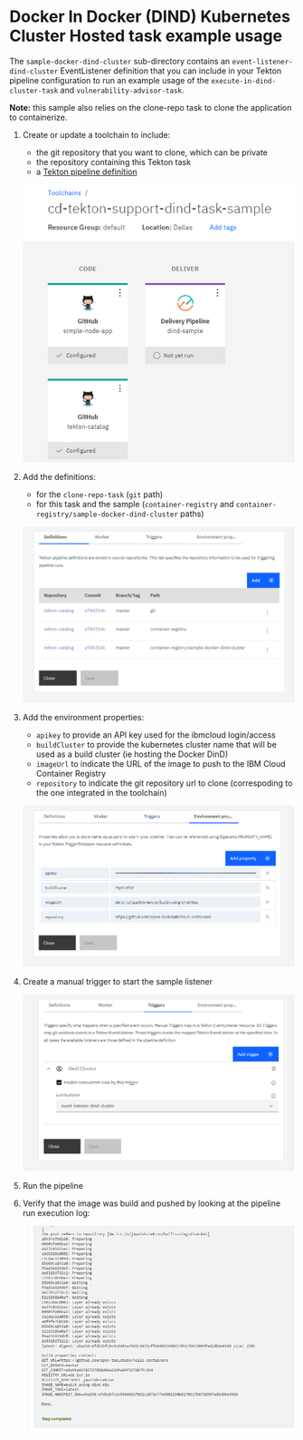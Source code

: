 # Docker In Docker (DIND) Kubernetes Cluster Hosted task example usage
The `sample-docker-dind-cluster` sub-directory contains an `event-listener-dind-cluster` EventListener definition that you can include in your Tekton pipeline configuration to run an example usage of the `execute-in-dind-cluster-task` and `vulnerability-advisor-task`.

**Note:** this sample also relies on the clone-repo task to clone the application to containerize.

1) Create or update a toolchain to include:

   - the git repository that you want to clone, which can be private
   - the repository containing this Tekton task
   - a [Tekton pipeline definition](https://cloud.ibm.com/docs/ContinuousDelivery?topic=ContinuousDelivery-tekton-pipelines#create_tekton_pipeline)

   ![Toolchain overview](./images/dind-cluster-sample-toolchain-overview.png)

2) Add the definitions:

   - for the `clone-repo-task` (`git` path)
   - for this task and the sample (`container-registry` and `container-registry/sample-docker-dind-cluster` paths)

   ![Tekton pipeline definitions](./images/dind-cluster-sample-tekton-pipeline-definitions.png)

3) Add the environment properties:

   - `apikey` to provide an API key used for the ibmcloud login/access
   - `buildCluster` to provide the kubernetes cluster name that will be used as a build cluster (ie hosting the Docker DinD)
   - `imageUrl` to indicate the URL of the image to push to the IBM Cloud Container Registry
   - `repository` to indicate the git repository url to clone (correspoding to the one integrated in the toolchain)

   ![Tekton pipeline environment properties](./images/dind-cluster-sample-tekton-pipeline-environment-properties.png)

4) Create a manual trigger to start the sample listener

   ![Tekton pipeline sample trigger](./images/dind-cluster-sample-tekton-pipeline-sample-triggers.png)

5) Run the pipeline

6) Verify that the image was build and pushed by looking at the pipeline run execution log:
   
   ![Tekton pipeline sample log](./images/dind-cluster-sample-tekton-pipeline-run-log.png)
